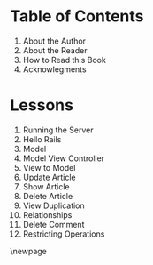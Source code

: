 # Table of Contents #

1. About the Author
2. About the Reader
3. How to Read this Book
4. Acknowlegments

# Lessons #

1. Running the Server
2. Hello Rails
3. Model
4. Model View Controller
5. View to Model
6. Update Article
7. Show Article
8. Delete Article
9. View Duplication
10. Relationships
11. Delete Comment
12. Restricting Operations

\newpage
